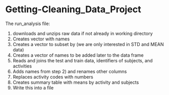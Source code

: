 # Getting-Cleaning_Data_Project

The run_analysis file:
1) downloads and unzips raw data if not already in working directory
2) Creates vector with names
3) Creates a vector to subset by (we are only interested in STD and MEAN data)
4) Creates a vector of names to be added later to the data frame
5) Reads and joins the test and train data, identifiers of subjects, and activities
6) Adds names from step 2) and renames other columns
7) Replaces activity codes with numbers
8) Creates summary table with means by activity and subjects
9) Write this into a file
